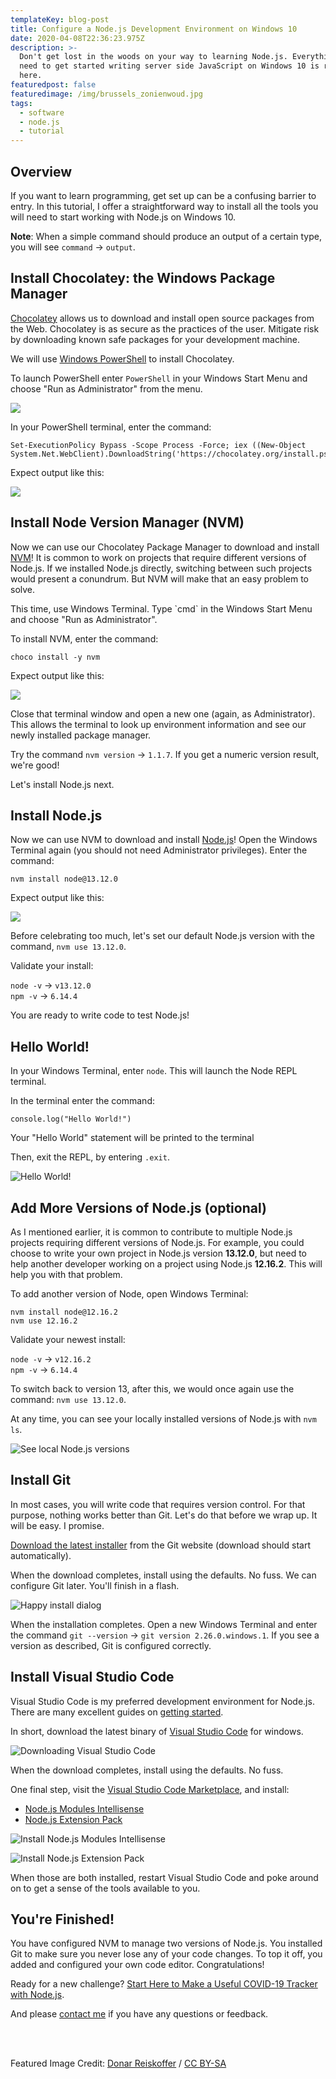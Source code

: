 ```yaml
---
templateKey: blog-post
title: Configure a Node.js Development Environment on Windows 10
date: 2020-04-08T22:36:23.975Z
description: >-
  Don't get lost in the woods on your way to learning Node.js. Everything you
  need to get started writing server side JavaScript on Windows 10 is right
  here.
featuredpost: false
featuredimage: /img/brussels_zonienwoud.jpg
tags:
  - software
  - node.js
  - tutorial
---
```

## Overview

If you want to learn programming, get set up can be a confusing barrier to entry. In this tutorial, I offer a straightforward way to install all the tools you will need to start working with Node.js on Windows 10.

**Note**: When a simple command should produce an output of a certain type, you will see `command` → `output`. 

## Install Chocolatey: the Windows Package Manager

[Chocolatey](https://chocolatey.org/) allows us to download and install open source packages from the Web. Chocolatey is as secure as the practices of the user. Mitigate risk by downloading known safe packages for your development machine.

We will use [Windows PowerShell](https://docs.microsoft.com/en-us/powershell/scripting/getting-started/getting-started-with-windows-powershell?view=powershell-7) to install Chocolatey. 

To launch PowerShell enter `PowerShell` in your Windows Start Menu and choose "Run as Administrator" from the menu.

![](/img/sc5ox6zxr9.png)

In your PowerShell terminal, enter the command:

```
Set-ExecutionPolicy Bypass -Scope Process -Force; iex ((New-Object System.Net.WebClient).DownloadString('https://chocolatey.org/install.ps1'))
```

Expect output like this:

![](/img/powershell_Wb8r3lS2bU.png)

## Install Node Version Manager (NVM)

Now we can use our Chocolatey Package Manager to download and install [NVM](https://github.com/nvm-sh/nvm/blob/master/README.md)! It is common to work on projects that require different versions of Node.js. If we installed Node.js directly, switching between such projects would present a conundrum. But NVM will make that an easy problem to solve.

This time, use Windows Terminal. Type \`cmd\` in the Windows Start Menu and choose "Run as Administrator".

To install NVM, enter the command:

```
choco install -y nvm
```

Expect output like this:

![](/img/cmd_4rbXM91m6u.png)

Close that terminal window and open a new one (again, as Administrator). This allows the terminal to look up environment information and see our newly installed package manager.

Try the command `nvm version` → `1.1.7`. If you get a numeric version result, we're good!

Let's install Node.js next.

## Install Node.js

Now we can use NVM to download and install [Node.js](https://nodejs.org/en/about/)! Open the Windows Terminal again (you should not need Administrator privileges). Enter the command:

```
nvm install node@13.12.0
```

Expect output like this:

![](/img/cmd_pN3qtBIZHC.png)

Before celebrating too much, let's set our default Node.js version with the command, `nvm use 13.12.0`.

Validate your install:

 `node -v` → `v13.12.0`\
 `npm -v` → `6.14.4`

You are ready to write code to test Node.js!

## Hello World!

In your Windows Terminal, enter `node`. This will launch the Node REPL terminal. 

In the terminal enter the command:

```
console.log("Hello World!")
```

Your "Hello World" statement will be printed to the terminal 

Then, exit the REPL, by entering `.exit`.

![Hello World!](/img/cmd_SHOGeflu9a.png "Hello World!")

## Add More Versions of Node.js (optional)

As I mentioned earlier, it is common to contribute to multiple Node.js projects requiring different versions of Node.js. For example, you could choose to write your own project in Node.js version **13.12.0**, but need to help another developer working on a project using Node.js **12.16.2**. This will help you with that problem.

To add another version of Node, open Windows Terminal:

```
nvm install node@12.16.2
nvm use 12.16.2
```

Validate your newest install:

 `node -v` → `v12.16.2`\
 `npm -v` → `6.14.4`

To switch back to version 13, after this, we would once again use the command: `nvm use 13.12.0`.

At any time, you can see your locally installed versions of Node.js with `nvm ls`.

![See local Node.js versions](/img/cmd_RycmFqBtls.png "See local Node.js versions")

## Install Git

In most cases, you will write code that requires version control. For that purpose, nothing works better than Git. Let's do that before we wrap up. It will be easy. I promise. 

[Download the latest installer](https://git-scm.com/download/win) from the Git website (download should start automatically).

When the download completes, install using the defaults. No fuss. We can configure Git later. You'll finish in a flash.

![Happy install dialog](/img/Git-2.26.0-64-bit.tmp_gcNQ427NNs.png)



When the installation completes. Open a new Windows Terminal and enter the command `git --version` → `git version 2.26.0.windows.1`. If you see a version as described, Git is configured correctly.

## Install Visual Studio Code

Visual Studio Code is my preferred development environment for Node.js. There are many excellent guides on [getting started](https://code.visualstudio.com/docs/introvideos/basics).

In short, download the latest binary of [Visual Studio Code](https://code.visualstudio.com/) for windows.

![Downloading Visual Studio Code](/img/chrome_9n74ygwamo.png "Downloading Visual Studio Code")

When the download completes, install using the defaults. No fuss. 

One final step, visit the [Visual Studio Code Marketplace](https://marketplace.visualstudio.com/VSCode), and install:

* [Node.js Modules Intellisense](https://marketplace.visualstudio.com/items?itemName=leizongmin.node-module-intellisense)
* [Node.js Extension Pack](https://marketplace.visualstudio.com/items?itemName=waderyan.nodejs-extension-pack)

![Install Node.js Modules Intellisense](/img/chrome_rtjxzfmak7.png "Install Node.js Modules Intellisense")

![Install Node.js Extension Pack](/img/chrome_1klnojkfy0.png "Install Node.js Extension Pack")

When those are both installed, restart Visual Studio Code and poke around on to get a sense of the tools available to you.

## You're Finished!

You have configured NVM to manage two versions of Node.js. You installed Git to make sure you never lose any of your code changes. To top it off, you added and configured your own code editor. Congratulations!

Ready for a new challenge? [Start Here to Make a Useful COVID-19 Tracker with Node.js](https://www.harveyramer.com/blog/2020-04-09-start-here-to-make-a-useful-covid-19-tracker-with-node-js/).

And please [contact me](https://www.harveyramer.com/contact) if you have any questions or feedback. 

<br />
<br />

Featured Image Credit: [Donar Reiskoffer](https://commons.wikimedia.org/wiki/File:Brussels_Zonienwoud.jpg)  / [CC BY-SA](http://creativecommons.org/licenses/by-sa/3.0/)